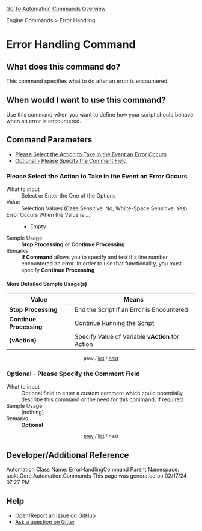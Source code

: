 <!--TITLE: Error Handling Command -->
<!-- SUBTITLE: a command in the Engine Commands group. -->
[Go To Automation Commands Overview](/automation-commands.md)


Engine Commands &gt; Error Handling


# Error Handling Command


## What does this command do?
This command specifies what to do  after an error is encountered.


## When would I want to use this command?
Use this command when you want to define how your script should behave when an error is encountered.


<a id="param_list"></a>
## Command Parameters
- [Please Select the Action to Take in the Event an Error Occurs](#param_0)
- [Optional - Please Specify the Comment Field](#param_1)


<a id="param_0"></a>
### Please Select the Action to Take in the Event an Error Occurs


<dl>
<dt>What to input</dt><dd>Select or Enter the One of the Options</dd>
<dt>Value</dt><dd>Selection Values (Case Sensitive: No, Whilte-Space Sensitive: Yes)</dd>
<dt>Error Occurs When the Value is ...</dt><dd><ul>
<li>Empty</li>
</ul></dd>
<dt>Sample Usage</dt><dd><strong>Stop Processing</strong> or  <strong>Continue Processing</strong></dd>
<dt>Remarks</dt><dd><strong>If Command</strong> allows you to specify and test if a line number encountered an error. In order to use that functionality, you must specify <strong>Continue Processing</strong></dd>
</dl>




#### More Detailed Sample Usage(s)
| Value | Means |
|---|---|
| <strong>Stop Processing</strong> | End the Script if an Error is Encountered |
| <strong>Continue Processing</strong> | Continue Running the Script |
| <strong>{vAction}</strong> | Specify Value of Variable **vAction** for Action |


<div style="font-size: 90%; text-align: center">


prev / [list](#param_list) / [next](#param_1)


</div>


<a id="param_1"></a>
### Optional - Please Specify the Comment Field


<dl>
<dt>What to input</dt><dd>Optional field to enter a custom comment which could potentially describe this command or the need for this command, if required</dd>
<dt>Sample Usage</dt><dd>(nothing)</dd>
<dt>Remarks</dt><dd><strong>Optional</strong><br></dd>
</dl>




<div style="font-size: 90%; text-align: center">


[prev](#param_1) / [list](#param_list) / next


</div>


## Developer/Additional Reference
Automation Class Name: ErrorHandlingCommand
Parent Namespace: taskt.Core.Automation.Commands
This page was generated on 02/17/24 07:27 PM


## Help
- [Open/Report an issue on GitHub](https://github.com/rcktrncn/taskt/issues/new)
- [Ask a question on Gitter](https://gitter.im/taskt-rpa/Lobby)
